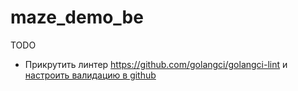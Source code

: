 # maze_demo_be

TODO
- Прикрутить линтер https://github.com/golangci/golangci-lint и [настроить валидацию в github](https://golangci-lint.run/usage/install/#ci-installation)